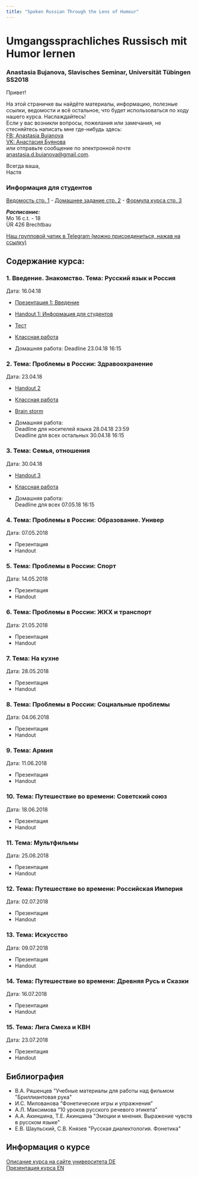 ```yaml
---
title: "Spoken Russian Through the Lens of Humour"
--- 
```


# Umgangssprachliches Russisch mit Humor lernen
### Anastasia Bujanova, Slavisches Seminar, Universität Tübingen SS2018

Привет!

На этой страничке вы найдёте материалы, информацию, полезные ссылки, ведомости и всё остальное, что будет использоваться по ходу нашего курса. Наслаждайтесь!  
Если у вас возникли вопросы, пожелания или замечания, не стесняйтесь написать мне где-нибудь здесь:  
[FB: Anastasia Buianova](https://www.facebook.com/anastasia.buianova)  
[VK: Анастасия Буянова](https://vk.com/anaesthesiabuianova)  
или отправьте сообщение по электронной почте [anastasia.d.buianova@gmail.com](anastasia.d.buianova@gmail.com).

Всегда ваша,  
Настя

### Информация для студентов

[Ведомость стр. 1](https://docs.google.com/spreadsheets/d/1tdinptxIFDalAQa3iHYhIRKybBKyOelF3qSb4YBjzXc/edit#gid=1748941722) - [Домашнее задание стр. 2](https://docs.google.com/spreadsheets/d/1tdinptxIFDalAQa3iHYhIRKybBKyOelF3qSb4YBjzXc/edit#gid=0) - [Формула курса стр. 3](https://docs.google.com/spreadsheets/d/1tdinptxIFDalAQa3iHYhIRKybBKyOelF3qSb4YBjzXc/edit#gid=163382033)

***Расписание:***  
Mo 16 c.t. - 18  
ÜR 426 Brechtbau

[Наш групповой чатик в Telegram (можно присоединиться, нажав на ссылку)](https://t.me/joinchat/GwoRSwvpYRQ2X_QvT3N7Wg)


## Содержание курса:
### 1. Введение. Знакомство. Тема: Русский язык и Россия
Дата: 16.04.18
   * [Презентация 1: Введение](https://prezi.com/view/MaravmUVbUYtziX8Z9G8/) 
   * [Handout 1: Информация для студентов](https://github.com/bujanova/bujanova.github.io/blob/master/Handout%201%20-%20Google%20Docs.pdf)
   * [Тест](https://github.com/bujanova/bujanova.github.io/blob/master/%D0%A2%D0%B5%D1%81%D1%82.%20%D0%93%D1%80%D0%B0%D0%BC%D0%BC%D0%B0%D1%82%D0%B8%D0%BA%D0%B0%20%D0%B8%20%D0%BB%D0%B5%D0%BA%D1%81%D0%B8%D0%BA%D0%B0.pdf)
   
   * [Классная работа](https://docs.google.com/document/d/1H2jArP20lf035M7Hm_rOInwfnIbkl-6lITGmjbiEYGo/edit?usp=sharing)
   * Домашняя работа: Deadline 23.04.18 16:15


### 2. Тема: Проблемы в России: Здравоохранение
Дата: 23.04.18 
   * [Handout 2](https://github.com/bujanova/bujanova.github.io/blob/master/Handout%202.%20Buianova.pdf)  
   * [Классная работа](https://docs.google.com/document/d/1vLw8UsnKkKAMRsi0XKfIFyReuC2WcpdMK1SlrrS3eU0/edit?usp=sharing)  
   * [Brain storm](https://docs.google.com/document/d/1JcITLHoJ7dOn-BWv2Ms7CpQ4LdzU161U8D_Y7VhR34Y/edit)
   
   * Домашняя работа:  
   Deadline для носителей языка 28.04.18 23:59  
   Deadline для всех остальных 30.04.18 16:15  

### 3. Тема: Семья, отношения
Дата: 30.04.18
   * [Handout 3](https://github.com/bujanova/bujanova.github.io/blob/master/Handout%203.%20Buianova%20-%20Google%20Docs.pdf)  
   * [Классная работа](https://docs.google.com/document/d/1s8YaMsWZRb8TBXlqj5TmaD995JpHNmm2lcnL41oXA40/edit)    
   
   * Домашняя работа:  
   Deadline для всех 07.05.18 16:15  
   
### 4. Тема: Проблемы в России: Образование. Универ
Дата: 07.05.2018			
   * Презентация
   * Handout

### 5. Тема: Проблемы в России: Спорт
Дата: 14.05.2018
   * Презентация
   * Handout

### 6. Тема: Проблемы в России: ЖКХ и транспорт
Дата: 21.05.2018
   * Презентация
   * Handout 

### 7. Тема: На кухне
Дата: 28.05.2018
   * Презентация
   * Handout 
  
### 8. Тема: Проблемы в России: Социальные проблемы
Дата: 04.06.2018
   * Презентация
   * Handout 

### 9. Тема: Армия
Дата: 11.06.2018			
   * Презентация
   * Handout

### 10. Тема: Путешествие во времени: Советский союз
Дата: 18.06.2018			
   * Презентация
   * Handout 

### 11. Тема: Мультфильмы
Дата: 25.06.2018			
   * Презентация
   * Handout

### 12. Тема: Путешествие во времени: Российская Империя
Дата: 02.07.2018			
   * Презентация
   * Handout

### 13. Тема: Искусство
Дата: 09.07.2018			
   * Презентация
   * Handout

### 14. Тема: Путешествие во времени: Древняя Русь и Сказки
Дата: 16.07.2018			
   * Презентация
   * Handout

### 15. Тема: Лига Смеха и КВН
Дата: 23.07.2018	 
   * Презентация
   * Handout
   

## Библиография

  * В.А. Ряшенцев "Учебные материалы для работы над фильмом "Бриллиантовая рука"  
  * И.С. Милованова “Фонетические игры и упражнения”  
  * А.Л. Максимова “10 уроков русского речевого этикета”  
  * А.А. Акиншина, Т.Е. Акиншина "Эмоции и мнения. Выражение чувств в русском языке"  
  * Е.В. Шаульский, С.В. Князев "Русская диалектология. Фонетика"


## Информация о курсе


[Описание курса на сайте университета DE](https://campus.verwaltung.uni-tuebingen.de/lsfpublic/rds?state=verpublish&status=init&vmfile=no&publishid=169495&moduleCall=webInfo&publishConfFile=webInfo&publishSubDir=veranstaltung&noDBAction=y&init=y)  
[Презентация курса EN]()
